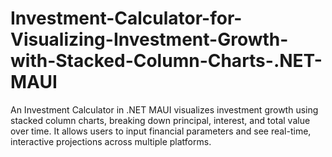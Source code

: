 # Investment-Calculator-for-Visualizing-Investment-Growth-with-Stacked-Column-Charts-.NET-MAUI
An Investment Calculator in .NET MAUI visualizes investment growth using stacked column charts, breaking down principal, interest, and total value over time. It allows users to input financial parameters and see real-time, interactive projections across multiple platforms.
